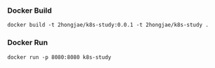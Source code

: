 ### Docker Build
````
docker build -t 2hongjae/k8s-study:0.0.1 -t 2hongjae/k8s-study .
````

### Docker Run
````
docker run -p 8080:8080 k8s-study
````